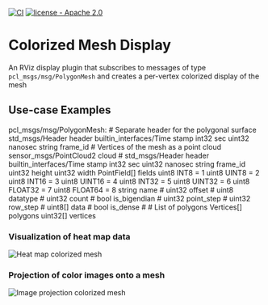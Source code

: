 [![CI](https://github.com/marip8/colorized_mesh_display/actions/workflows/main.yml/badge.svg)](https://github.com/marip8/colorized_mesh_display/actions/workflows/main.yml)
[![license - Apache 2.0](https://img.shields.io/:license-Apache%202.0-yellowgreen.svg)](https://opensource.org/licenses/Apache-2.0)

# Colorized Mesh Display

An RViz display plugin that subscribes to messages of type `pcl_msgs/msg/PolygonMesh` and creates a per-vertex colorized display of the mesh

## Use-case Examples
pcl_msgs/msg/PolygonMesh:
        # Separate header for the polygonal surface
        std_msgs/Header header
            builtin_interfaces/Time stamp
                int32 sec
                uint32 nanosec
            string frame_id
        # Vertices of the mesh as a point cloud
        sensor_msgs/PointCloud2 cloud
            #
            std_msgs/Header header
                builtin_interfaces/Time stamp
                    int32 sec
                    uint32 nanosec
                string frame_id
            uint32 height
            uint32 width
            PointField[] fields
                uint8 INT8    = 1
                uint8 UINT8   = 2
                uint8 INT16   = 3
                uint8 UINT16  = 4
                uint8 INT32   = 5
                uint8 UINT32  = 6
                uint8 FLOAT32 = 7
                uint8 FLOAT64 = 8
                string name      #
                uint32 offset    #
                uint8  datatype  #
                uint32 count     #
            bool    is_bigendian #
            uint32  point_step   #
            uint32  row_step     #
            uint8[] data         #
            bool is_dense        #
        # List of polygons
        Vertices[] polygons
            uint32[] vertices


### Visualization of heat map data

![Heat map colorized mesh](docs/heat_map_colorized_mesh.png)

### Projection of color images onto a mesh

![Image projection colorized mesh](docs/image_projection_colorized_mesh.png)
